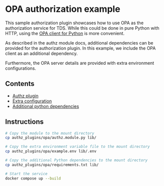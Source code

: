# OPA authorization example

This sample authorization plugin showcases how to use OPA as the authorization service for TDS.
While this could be done in pure Python with HTTP, 
using the [OPA client for Python](https://github.com/Turall/OPA-python-client) is more convenient.

As described in the authz module docs, additional dependencies can be provided for the authorization plugin.
In this example, we include the OPA client as an additional dependency.

Furthermore, the OPA server details are provided with extra environment configurations.

## Contents
- [Authz plugin](authz.module.py)
- [Extra configuration](example.env)
- [Additional python dependencies](requirements.txt)

## Instructions

```bash
# Copy the module to the mount directory
cp authz_plugins/opa/authz.module.py lib/

# Copy the extra environment variable file to the mount directory
cp authz_plugins/opa/example.env lib/.env

# Copy the additional Python dependencies to the mount directory
cp authz_plugins/opa/requirements.txt lib/

# Start the service
docker compose up --build
```
